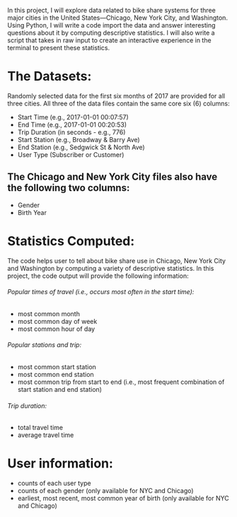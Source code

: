 In this project, I will explore data related to bike share systems for three major cities in the United States—Chicago, New York City, and Washington. Using Python, I will write a code import the data and answer interesting questions about it by computing descriptive statistics. I will also write a script that takes in raw input to create an interactive experience in the terminal to present these statistics.

# The Datasets:

Randomly selected data for the first six months of 2017 are provided for all three cities. All three of the data files contain the same core six (6) columns:

- Start Time (e.g., 2017-01-01 00:07:57)
- End Time (e.g., 2017-01-01 00:20:53)
- Trip Duration (in seconds - e.g., 776)
- Start Station (e.g., Broadway & Barry Ave)
- End Station (e.g., Sedgwick St & North Ave)
- User Type (Subscriber or Customer)

## The Chicago and New York City files also have the following two columns:
* Gender
* Birth Year

# Statistics Computed:

The code helps user to tell about bike share use in Chicago, New York City and Washington by computing a variety of descriptive statistics. In this project, the code output will provide the following information:

###### Popular times of travel (i.e., occurs most often in the start time):
* most common month
* most common day of week
* most common hour of day

###### Popular stations and trip:
* most common start station
* most common end station
* most common trip from start to end (i.e., most frequent combination of start station and end station)

###### Trip duration:
* total travel time
* average travel time


# User information:
* counts of each user type
* counts of each gender (only available for NYC and Chicago)
* earliest, most recent, most common year of birth (only available for NYC and Chicago)